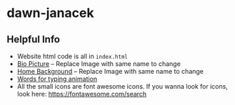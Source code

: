 # dawn-janacek

## Helpful Info

- Website html code is all in `index.html`
- [Bio Picture](assets/theme/images/my-pict.jpg) – Replace Image with same name to change
- [Home Background](assets/theme/images/main-header.jpg) – Replace Image with same name to change
- [Words for typing animation](https://github.com/anujparakh/dawn-janacek/blob/gh-pages/assets/theme/js/theme.js#L184)
- All the small icons are font awesome icons. If you wanna look for icons, look here: https://fontawesome.com/search
